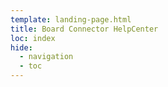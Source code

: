 ```yaml
---
template: landing-page.html
title: Board Connector HelpCenter
loc: index
hide:
  - navigation
  - toc
---
```

<style>
  .md-typeset h1{
    display: none;
  }
}
</style>